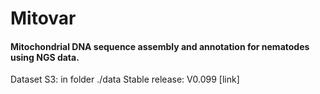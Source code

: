 # Mitovar
#### Mitochondrial DNA sequence assembly and annotation for nematodes using NGS data. 
Dataset S3: in folder ./data 
Stable release: V0.099 [link]

